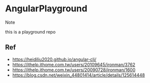 # AngularPlayground


> [!NOTE]
> this is a playground repo
>


## Ref
- https://heidiliu2020.github.io/angular-cli/
- https://ithelp.ithome.com.tw/users/20109645/ironman/3762
- https://ithelp.ithome.com.tw/users/20090728/ironman/1600
- https://blog.csdn.net/weixin_44801414/article/details/125614448